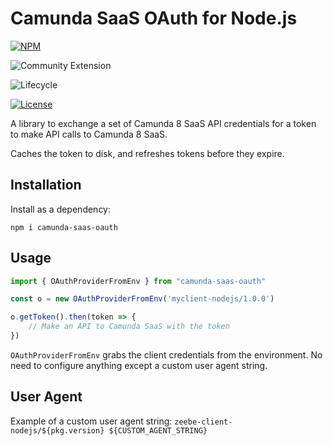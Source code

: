 # Camunda SaaS OAuth for Node.js

 [![NPM](https://nodei.co/npm/camunda-saas-oauth.png)](https://npmjs.org/package/camunda-saas-oauth) 

![Community Extension](https://img.shields.io/badge/Community%20Extension-An%20open%20source%20community%20maintained%20project-FF4700)

![Lifecycle](https://img.shields.io/badge/Lifecycle-Stable-brightgreen)

[![License](https://img.shields.io/badge/License-Apache%202.0-blue.svg)](https://opensource.org/licenses/Apache-2.0)

A library to exchange a set of Camunda 8 SaaS API credentials for a token to make API calls to Camunda 8 SaaS.

Caches the token to disk, and refreshes tokens before they expire.

## Installation

Install as a dependency:

```
npm i camunda-saas-oauth
```

## Usage

```typescript
import { OAuthProviderFromEnv } from "camunda-saas-oauth"

const o = new OAuthProviderFromEnv('myclient-nodejs/1.0.0')

o.getToken().then(token => {
    // Make an API to Camunda SaaS with the token
})
```

`OAuthProviderFromEnv` grabs the client credentials from the environment. No need to configure anything except a custom user agent string.

## User Agent

Example of a custom user agent string: `zeebe-client-nodejs/${pkg.version} ${CUSTOM_AGENT_STRING}`



